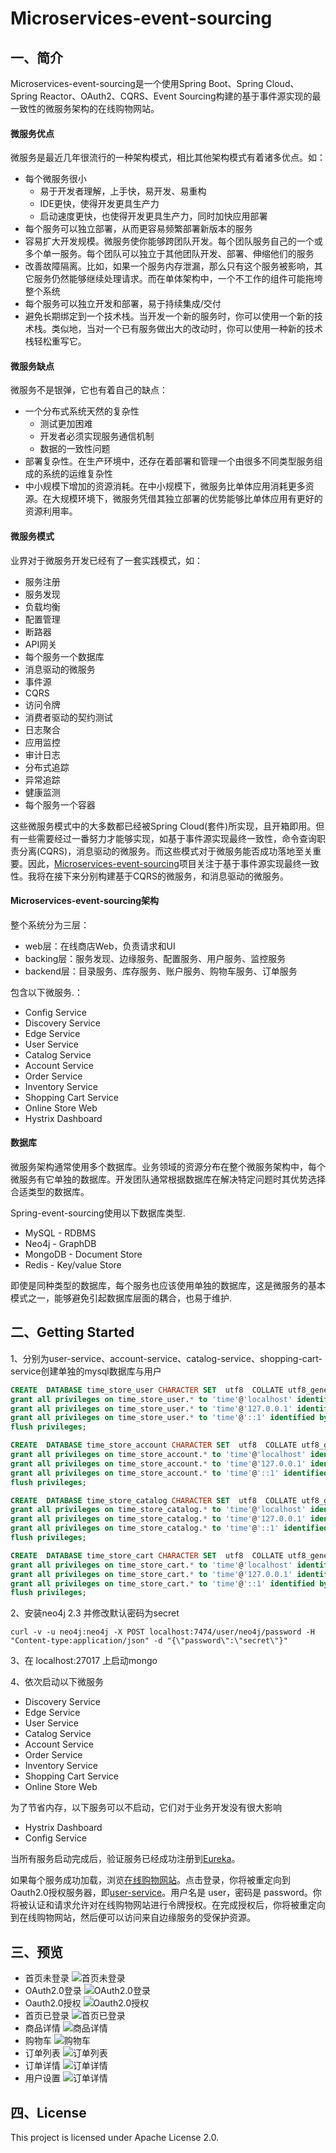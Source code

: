 # Microservices-event-sourcing

## 一、简介

Microservices-event-sourcing是一个使用Spring Boot、Spring Cloud、Spring Reactor、OAuth2、CQRS、Event Sourcing构建的基于事件源实现的最一致性的微服务架构的在线购物网站。

#### 微服务优点
微服务是最近几年很流行的一种架构模式，相比其他架构模式有着诸多优点。如：
* 每个微服务很小
    * 易于开发者理解，上手快，易开发、易重构
    * IDE更快，使得开发更具生产力
    * 启动速度更快，也使得开发更具生产力，同时加快应用部署
* 每个服务可以独立部署，从而更容易频繁部署新版本的服务
* 容易扩大开发规模。微服务使你能够跨团队开发。每个团队服务自己的一个或多个单一服务。每个团队可以独立于其他团队开发、部署、伸缩他们的服务
* 改善故障隔离。比如，如果一个服务内存泄漏，那么只有这个服务被影响，其它服务仍然能够继续处理请求。而在单体架构中，一个不工作的组件可能拖垮整个系统
* 每个服务可以独立开发和部署，易于持续集成/交付
* 避免长期绑定到一个技术栈。当开发一个新的服务时，你可以使用一个新的技术栈。类似地，当对一个已有服务做出大的改动时，你可以使用一种新的技术栈轻松重写它。

#### 微服务缺点
微服务不是银弹，它也有着自己的缺点：
* 一个分布式系统天然的复杂性
    * 测试更加困难
    * 开发者必须实现服务通信机制
    * 数据的一致性问题
* 部署复杂性。在生产环境中，还存在着部署和管理一个由很多不同类型服务组成的系统的运维复杂性
* 中小规模下增加的资源消耗。在中小规模下，微服务比单体应用消耗更多资源。在大规模环境下，微服务凭借其独立部署的优势能够比单体应用有更好的资源利用率。

#### 微服务模式
业界对于微服务开发已经有了一套实践模式，如：
* 服务注册
* 服务发现
* 负载均衡
* 配置管理
* 断路器
* API网关
* 每个服务一个数据库
* 消息驱动的微服务
* 事件源
* CQRS
* 访问令牌
* 消费者驱动的契约测试
* 日志聚合
* 应用监控
* 审计日志
* 分布式追踪
* 异常追踪
* 健康监测
* 每个服务一个容器

这些微服务模式中的大多数都已经被Spring Cloud(套件)所实现，且开箱即用。但有一些需要经过一番努力才能够实现，如基于事件源实现最终一致性，命令查询职责分离(CQRS)，消息驱动的微服务。而这些模式对于微服务能否成功落地至关重要。因此，[Microservices-event-sourcing](https://github.com/chaokunyang/microservices-event-sourcing)项目关注于基于事件源实现最终一致性。我将在接下来分别构建基于CQRS的微服务，和消息驱动的微服务。

#### Microservices-event-sourcing架构
整个系统分为三层：
* web层：在线商店Web，负责请求和UI
* backing层：服务发现、边缘服务、配置服务、用户服务、监控服务
* backend层：目录服务、库存服务、账户服务、购物车服务、订单服务

包含以下微服务.：
* Config Service
* Discovery Service
* Edge Service
* User Service
* Catalog Service
* Account Service
* Order Service
* Inventory Service
* Shopping Cart Service
* Online Store Web
* Hystrix Dashboard

#### 数据库
微服务架构通常使用多个数据库。业务领域的资源分布在整个微服务架构中，每个微服务有它单独的数据库。开发团队通常根据数据库在解决特定问题时其优势选择合适类型的数据库。

Spring-event-sourcing使用以下数据库类型.
* MySQL - RDBMS
* Neo4j - GraphDB
* MongoDB - Document Store
* Redis - Key/value Store

即使是同种类型的数据库，每个服务也应该使用单独的数据库，这是微服务的基本模式之一，能够避免引起数据库层面的耦合，也易于维护.

## 二、Getting Started

1、分别为user-service、account-service、catalog-service、shopping-cart-service创建单独的mysql数据库与用户
``` sql
CREATE  DATABASE time_store_user CHARACTER SET  utf8  COLLATE utf8_general_ci;
grant all privileges on time_store_user.* to 'time'@'localhost' identified by '123456';
grant all privileges on time_store_user.* to 'time'@'127.0.0.1' identified by '123456';
grant all privileges on time_store_user.* to 'time'@'::1' identified by '123456';
flush privileges;
```
``` sql
CREATE  DATABASE time_store_account CHARACTER SET  utf8  COLLATE utf8_general_ci;
grant all privileges on time_store_account.* to 'time'@'localhost' identified by '123456';
grant all privileges on time_store_account.* to 'time'@'127.0.0.1' identified by '123456';
grant all privileges on time_store_account.* to 'time'@'::1' identified by '123456';
flush privileges;
```
``` sql
CREATE  DATABASE time_store_catalog CHARACTER SET  utf8  COLLATE utf8_general_ci;
grant all privileges on time_store_catalog.* to 'time'@'localhost' identified by '123456';
grant all privileges on time_store_catalog.* to 'time'@'127.0.0.1' identified by '123456';
grant all privileges on time_store_catalog.* to 'time'@'::1' identified by '123456';
flush privileges;
```
``` sql
CREATE  DATABASE time_store_cart CHARACTER SET  utf8  COLLATE utf8_general_ci;
grant all privileges on time_store_cart.* to 'time'@'localhost' identified by '123456';
grant all privileges on time_store_cart.* to 'time'@'127.0.0.1' identified by '123456';
grant all privileges on time_store_cart.* to 'time'@'::1' identified by '123456';
flush privileges;
```

2、安装neo4j 2.3 并修改默认密码为secret
``` shell
curl -v -u neo4j:neo4j -X POST localhost:7474/user/neo4j/password -H "Content-type:application/json" -d "{\"password\":\"secret\"}"
```
3、在 localhost:27017 上启动mongo

4、依次启动以下微服务
* Discovery Service
* Edge Service
* User Service
* Catalog Service
* Account Service
* Order Service
* Inventory Service
* Shopping Cart Service
* Online Store Web

为了节省内存，以下服务可以不启动，它们对于业务开发没有很大影响
* Hystrix Dashboard
* Config Service

当所有服务启动完成后，验证服务已经成功注册到[Eureka](http://localhost:8761)。

如果每个服务成功加载，浏览[在线购物网站](http://localhost:8787)。点击登录，你将被重定向到Oauth2.0授权服务器，即[user-service](http://localhost:8181/auth/login)。用户名是 user，密码是 password。你将被认证和请求允许对在线购物网站进行令牌授权。在完成授权后，你将被重定向到在线购物网站，然后便可以访问来自边缘服务的受保护资源。

## 三、预览
* 首页未登录
![首页未登录](https://raw.githubusercontent.com/chaokunyang/microservices-event-sourcing/master/docs/images/01-home-not-logged.png)
* OAuth2.0登录
![OAuth2.0登录](https://github.com/chaokunyang/microservices-event-sourcing/raw/master/docs/images/02-oauth2.0-login.png)
* Oauth2.0授权
![Oauth2.0授权](https://github.com/chaokunyang/microservices-event-sourcing/raw/master/docs/images/03-oauth2.0-grant.png)
* 首页已登录
![首页已登录](https://github.com/chaokunyang/microservices-event-sourcing/raw/master/docs/images/04-home-logged.png)
* 商品详情
![商品详情](https://github.com/chaokunyang/microservices-event-sourcing/raw/master/docs/images/05-product-detail.jpg)
* 购物车
![购物车](https://github.com/chaokunyang/microservices-event-sourcing/raw/master/docs/images/06-shopping-cart.png)
* 订单列表
![订单列表](https://github.com/chaokunyang/microservices-event-sourcing/raw/master/docs/images/07-orders.png)
* 订单详情
![订单详情](https://github.com/chaokunyang/microservices-event-sourcing/raw/master/docs/images/08-order.jpg)
* 用户设置
![订单详情](https://github.com/chaokunyang/microservices-event-sourcing/raw/master/docs/images/09-user-settings.jpg)

## 四、License

This project is licensed under Apache License 2.0.